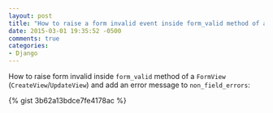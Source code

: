 ```yaml
---
layout: post
title: "How to raise a form invalid event inside form_valid method of a FormView"
date: 2015-03-01 19:35:52 -0500
comments: true
categories: 
- Django
---
```


How to raise form invalid inside ``form_valid`` method of a ``FormView`` (``CreateView``/``UpdateView``) and add an error message to ``non_field_errors``:

{% gist 3b62a13bdce7fe4178ac %}
